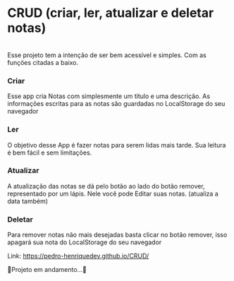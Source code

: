 # CRUD (criar, ler, atualizar e deletar notas)
</br>
Esse projeto tem a intenção de ser bem acessível e simples. Com as funções citadas a baixo.
</br>

### Criar
 Esse app cria Notas com simplesmente um título e uma descrição. As informações escritas para as notas são guardadas no LocalStorage do seu navegador
 
### Ler 
 O objetivo desse App é fazer notas para serem lidas mais tarde. Sua leitura é bem fácil e sem limitações.
 
### Atualizar
 A atualização das notas se dá pelo botão ao lado do botão remover, representado por um lápis. Nele você pode Editar suas notas. (atualiza a data também)
 
### Deletar
 Para remover notas não mais desejadas basta clicar no botão remover, isso apagará sua nota do LocalStorage do seu navegador
 

Link: https://pedro-henriquedev.github.io/CRUD/

🚧Projeto em andamento...🚧
